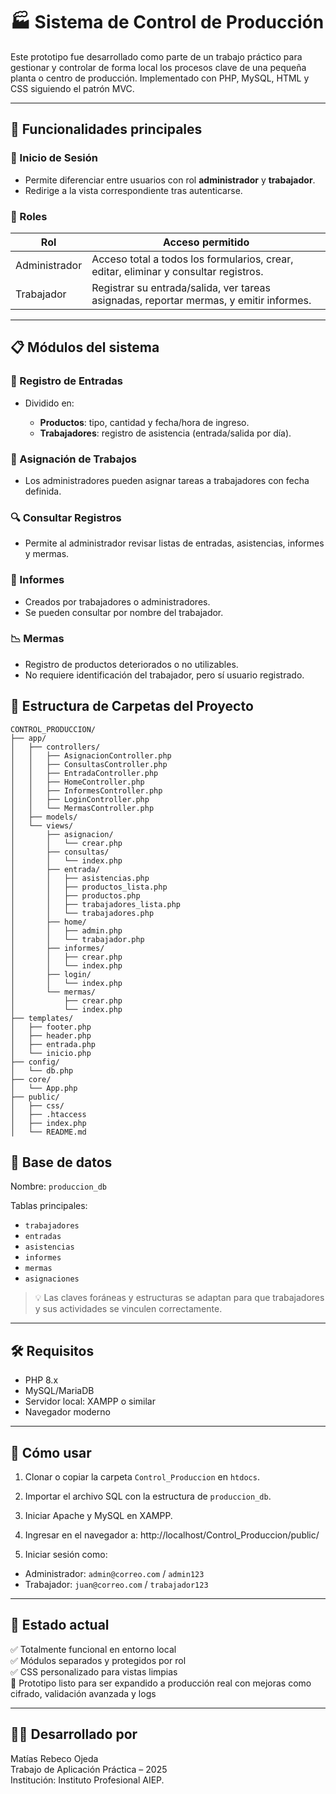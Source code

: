 # 🏭 Sistema de Control de Producción

Este prototipo fue desarrollado como parte de un trabajo práctico para gestionar y controlar de forma local los procesos clave de una pequeña planta o centro de producción. Implementado con PHP, MySQL, HTML y CSS siguiendo el patrón MVC.

---

## 🧩 Funcionalidades principales

### 👤 Inicio de Sesión

- Permite diferenciar entre usuarios con rol **administrador** y **trabajador**.
- Redirige a la vista correspondiente tras autenticarse.

### 🔐 Roles

| Rol                    | Acceso permitido |
|------------------|------------------|
| Administrador | Acceso total a todos los formularios, crear, editar, eliminar y consultar registros. |
| Trabajador       | Registrar su entrada/salida, ver tareas asignadas, reportar mermas, y emitir informes. 

---

## 📋 Módulos del sistema

### 🔄 Registro de Entradas

- Dividido en:

  - **Productos**: tipo, cantidad y fecha/hora de ingreso.
  - **Trabajadores**: registro de asistencia (entrada/salida por día).

### 📌 Asignación de Trabajos

- Los administradores pueden asignar tareas a trabajadores con fecha definida.

### 🔍 Consultar Registros

- Permite al administrador revisar listas de entradas, asistencias, informes y mermas.

### 🧾 Informes

- Creados por trabajadores o administradores.
- Se pueden consultar por nombre del trabajador.

### 📉 Mermas

- Registro de productos deteriorados o no utilizables.
- No requiere identificación del trabajador, pero sí usuario registrado.

## 📁 Estructura de Carpetas del Proyecto

```
CONTROL_PRODUCCION/
├── app/
│   ├── controllers/
│   │   ├── AsignacionController.php
│   │   ├── ConsultasController.php
│   │   ├── EntradaController.php
│   │   ├── HomeController.php
│   │   ├── InformesController.php
│   │   ├── LoginController.php
│   │   └── MermasController.php
│   ├── models/
│   └── views/
│       ├── asignacion/
│       │   └── crear.php
│       ├── consultas/
│       │   └── index.php
│       ├── entrada/
│       │   ├── asistencias.php
│       │   ├── productos_lista.php
│       │   ├── productos.php
│       │   ├── trabajadores_lista.php
│       │   └── trabajadores.php
│       ├── home/
│       │   ├── admin.php
│       │   └── trabajador.php
│       ├── informes/
│       │   ├── crear.php
│       │   └── index.php
│       ├── login/
│       │   └── index.php
│       └── mermas/
│           ├── crear.php
│           └── index.php
├── templates/
│   ├── footer.php
│   ├── header.php
│   ├── entrada.php
│   └── inicio.php
├── config/
│   └── db.php
├── core/
│   └── App.php
├── public/
│   ├── css/
│   ├── .htaccess
│   ├── index.php
│   └── README.md
```


## 💾 Base de datos

Nombre: `produccion_db`

Tablas principales:
- `trabajadores`
- `entradas`
- `asistencias`
- `informes`
- `mermas`
- `asignaciones`

> 💡 Las claves foráneas y estructuras se adaptan para que trabajadores y sus actividades se vinculen correctamente.

---

## 🛠 Requisitos

- PHP 8.x
- MySQL/MariaDB
- Servidor local: XAMPP o similar
- Navegador moderno

---

## 🚀 Cómo usar

1. Clonar o copiar la carpeta `Control_Produccion` en `htdocs`.
2. Importar el archivo SQL con la estructura de `produccion_db`.
3. Iniciar Apache y MySQL en XAMPP.
4. Ingresar en el navegador a:  http://localhost/Control_Produccion/public/

5. Iniciar sesión como:
- Administrador: `admin@correo.com` / `admin123`
- Trabajador: `juan@correo.com` / `trabajador123`

---

## 🧪 Estado actual

✅ Totalmente funcional en entorno local  
✅ Módulos separados y protegidos por rol  
✅ CSS personalizado para vistas limpias  
🧩 Prototipo listo para ser expandido a producción real con mejoras como cifrado, validación avanzada y logs

---

## 👨‍💻 Desarrollado por

Matías Rebeco Ojeda  
Trabajo de Aplicación Práctica – 2025  
Institución: Instituto Profesional AIEP.
